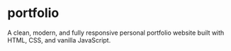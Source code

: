 # portfolio
A clean, modern, and fully responsive personal portfolio website built with HTML, CSS, and vanilla JavaScript.

